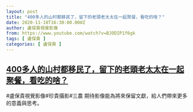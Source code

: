```yaml
---
layout: post
title: "400多人的山村都移民了，留下的老頭老太太在一起聚餐，看吃的啥？"
date: 2020-11-18T16:30:00.000Z
author: 盧保貴視覺影像
from: https://www.youtube.com/watch?v=BJODIP1f6gk
tags: [ 盧保貴 ]
categories: [ 盧保貴 ]
---
```

<!--1605717000000-->
[400多人的山村都移民了，留下的老頭老太太在一起聚餐，看吃的啥？](https://www.youtube.com/watch?v=BJODIP1f6gk)
------

<div>
#盧保貴視覺影像#珍貴攝影#三農 期待影像能為將來保留文獻，給人們帶來更多的意義與思考。
</div>
